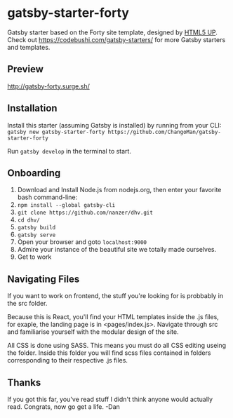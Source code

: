 # gatsby-starter-forty
Gatsby starter based on the Forty site template, designed by [HTML5 UP](https://html5up.net/forty). Check out https://codebushi.com/gatsby-starters/ for more Gatsby starters and templates.

## Preview

http://gatsby-forty.surge.sh/

## Installation

Install this starter (assuming Gatsby is installed) by running from your CLI:
`gatsby new gatsby-starter-forty https://github.com/ChangoMan/gatsby-starter-forty`

Run `gatsby develop` in the terminal to start.

## Onboarding

1. Download and Install Node.js from nodejs.org, then enter your favorite bash command-line:
2. `npm install --global gatsby-cli`
3. `git clone https://github.com/nanzer/dhv.git`
4. `cd dhv/`
5. `gatsby build`
6. `gatsby serve`
7. Open your browser and goto `localhost:9000`
8. Admire your instance of the beautiful site we totally made ourselves.
9. Get to work

## Navigating Files

If you want to work on frontend, the stuff you're looking for is probbably in the src folder.

Because this is React, you'll find your HTML templates inside the .js files, for exaple, the landing page is in <pages/index.js>.  Navigate through src and familiarise yourself with the modular design of the site.

All CSS is done using SASS.  This means you must do all CSS editing useing the <scss> folder.  Inside this folder you will find scss files contained in folders corresponding to their respective .js files.

## Thanks

If you got this far, you've read stuff I didn't think anyone would actually read.  Congrats, now go get a life.  -Dan